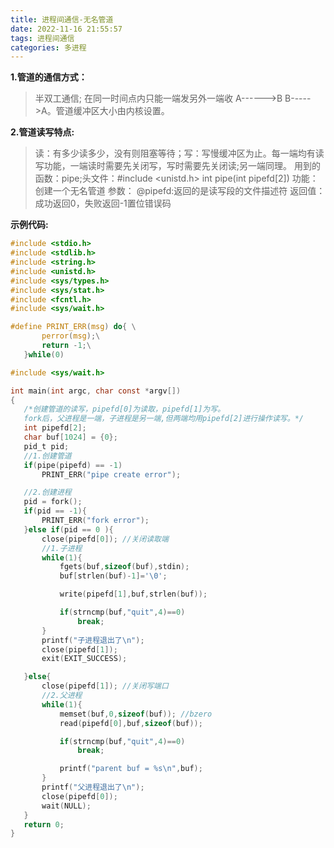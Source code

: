 ```yaml
---
title: 进程间通信-无名管道
date: 2022-11-16 21:55:57
tags: 进程间通信
categories: 多进程
---
```

__1.管道的通信方式：__
> 半双工通信; 在同一时间点内只能一端发另外一端收    A------>B B----->A。管道缓冲区大小<!--more-->由内核设置。

__2.管道读写特点:__
 > 读：有多少读多少，没有则阻塞等待；写：写慢缓冲区为止。每一端均有读写功能，一端读时需要先关闭写，写时需要先关闭读;另一端同理。
 用到的函数：pipe;头文件：#include <unistd.h>
>int pipe(int pipefd[2])
功能：创建一个无名管道
参数：
        @pipefd:返回的是读写段的文件描述符
返回值：成功返回0，失败返回-1置位错误码

 __示例代码:__
 ```C
#include <stdio.h>
#include <stdlib.h>
#include <string.h>
#include <unistd.h>
#include <sys/types.h>
#include <sys/stat.h>
#include <fcntl.h>
#include <sys/wait.h>
 
#define PRINT_ERR(msg) do{ \
        perror(msg);\
        return -1;\
    }while(0)

#include <sys/wait.h>
 
int main(int argc, char const *argv[])
{ 
    /*创建管道的读写，pipefd[0]为读取，pipefd[1]为写。
    fork后，父进程是一端，子进程是另一端,但两端均用pipefd[2]进行操作读写。*/
    int pipefd[2];
    char buf[1024] = {0};
    pid_t pid;
    //1.创建管道
    if(pipe(pipefd) == -1)
        PRINT_ERR("pipe create error");
 
    //2.创建进程
    pid = fork();
    if(pid == -1){
        PRINT_ERR("fork error");
    }else if(pid == 0 ){
        close(pipefd[0]); //关闭读取端
        //1.子进程
        while(1){
            fgets(buf,sizeof(buf),stdin);
            buf[strlen(buf)-1]='\0';
 
            write(pipefd[1],buf,strlen(buf));
 
            if(strncmp(buf,"quit",4)==0)
                break;
        }
        printf("子进程退出了\n");
        close(pipefd[1]);
        exit(EXIT_SUCCESS);
 
    }else{
        close(pipefd[1]); //关闭写端口
        //2.父进程
        while(1){
            memset(buf,0,sizeof(buf)); //bzero
            read(pipefd[0],buf,sizeof(buf));
 
            if(strncmp(buf,"quit",4)==0)
                break;
 
            printf("parent buf = %s\n",buf);
        }
        printf("父进程退出了\n");
        close(pipefd[0]);
        wait(NULL);
    }
    return 0;
}
```
